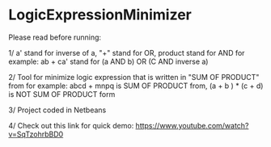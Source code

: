 LogicExpressionMinimizer
========================
Please read before running:

1/ a' stand for inverse of a, "+" stand for OR, product stand for AND
for example: ab + ca' stand for (a AND b) OR (C AND inverse a)

2/ Tool for minimize logic expression that is written in "SUM OF PRODUCT" from
for example: abcd + mnpq is SUM OF PRODUCT from, (a + b ) * (c + d) is NOT SUM OF PRODUCT form

3/ Project coded in Netbeans

4/ Check out this link for quick demo: https://www.youtube.com/watch?v=SqTzohrbBD0
